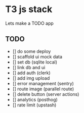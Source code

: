 # T3 js stack

Lets make a TODO app

## TODO

- [] do some deploy
- [] scaffold ui mock data
- [] set db (sqlite local)
- [] link db and ui
- [] add auth (clerk)
- [] add img upload
- [] error management (sentry)
- [] route image (parallel route)
- [] delete button (server actions)
- [] analytics (posthog)
- [] rate limit (upstash)
